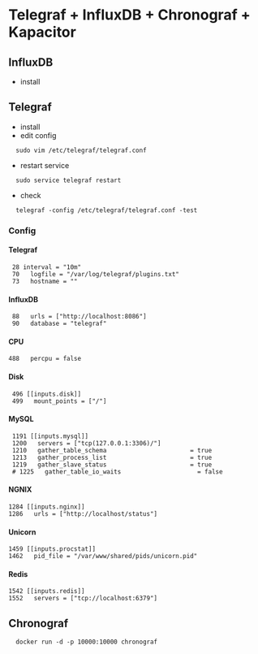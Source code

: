 # Telegraf + InfluxDB + Chronograf + Kapacitor

## InfluxDB
 - install

## Telegraf
 - install
 - edit config
```
  sudo vim /etc/telegraf/telegraf.conf
```
 - restart service 
```
  sudo service telegraf restart
```
 - check
```
  telegraf -config /etc/telegraf/telegraf.conf -test
```
### Config
 
#### Telegraf
```
 28 interval = "10m"
 70   logfile = "/var/log/telegraf/plugins.txt"
 73   hostname = ""
```

#### InfluxDB
```
 88   urls = ["http://localhost:8086"]
 90   database = "telegraf"
```

#### CPU
```
488   percpu = false
```


#### Disk
```
 496 [[inputs.disk]]
 499   mount_points = ["/"]
```

#### MySQL
```
 1191 [[inputs.mysql]]
 1200   servers = ["tcp(127.0.0.1:3306)/"]
 1210   gather_table_schema                       = true
 1213   gather_process_list                       = true
 1219   gather_slave_status                       = true
 # 1225   gather_table_io_waits                     = false
```

#### NGNIX
```
1284 [[inputs.nginx]]
1286   urls = ["http://localhost/status"]
```

#### Unicorn
```
1459 [[inputs.procstat]]
1462   pid_file = "/var/www/shared/pids/unicorn.pid"
```

#### Redis
```
1542 [[inputs.redis]]
1552   servers = ["tcp://localhost:6379"]
```

## Chronograf
```
  docker run -d -p 10000:10000 chronograf
```
